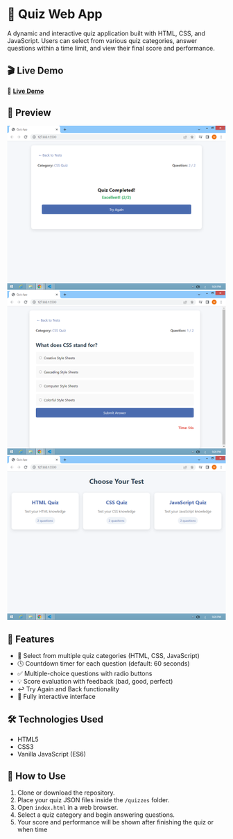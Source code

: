 # 🧠 Quiz Web App

A dynamic and interactive quiz application built with HTML, CSS, and JavaScript. Users can select from various quiz categories, answer questions within a time limit, and view their final score and performance.

## 🎬 Live Demo

🔗 **[Live Demo](https://mohamed-gaber53.github.io/Quiz-App/)**



## 📸 Preview

![Preview 1](1.png)
![Preview 2](2.png)
![Preview 3](3.png)

## 🚀 Features

- 🔘 Select from multiple quiz categories (HTML, CSS, JavaScript)
- 🕓 Countdown timer for each question (default: 60 seconds)
- ✅ Multiple-choice questions with radio buttons
- 💡 Score evaluation with feedback (bad, good, perfect)
- ↩️ Try Again and Back functionality
- 📱 Fully interactive interface

## 🛠️ Technologies Used

- HTML5
- CSS3
- Vanilla JavaScript (ES6)

## 🔧 How to Use

1. Clone or download the repository.
2. Place your quiz JSON files inside the `/quizzes` folder.
3. Open `index.html` in a web browser.
4. Select a quiz category and begin answering questions.
5. Your score and performance will be shown after finishing the quiz or when time
